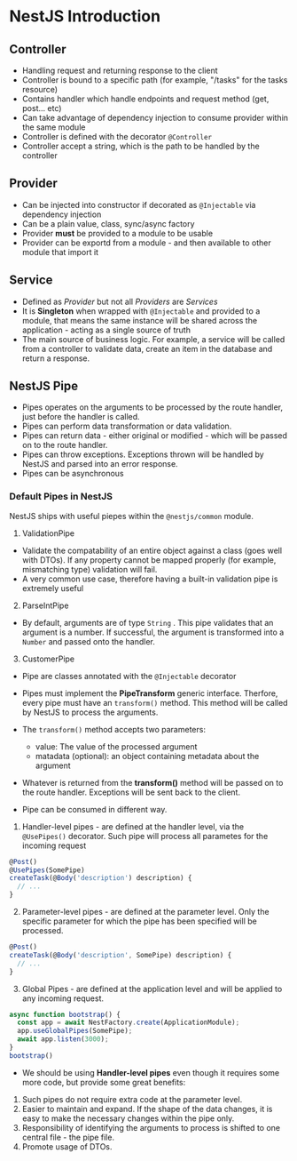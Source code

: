 # NestJS Introduction

## Controller

* Handling request and returning response to the client
* Controller is bound to a specific path (for example, "/tasks" for the tasks resource)
* Contains handler which handle endpoints and request method (get, post... etc)
* Can take advantage of dependency injection to consume provider within the same module
* Controller is defined with the decorator `@Controller` 
* Controller accept a string, which is the path to be handled by the controller

## Provider

* Can be injected into constructor if decorated as `@Injectable` via dependency injection
* Can be a plain value, class, sync/async factory
* Provider **must** be provided to a module to be usable
* Provider can be exportd from a module - and then available to other module that import it

## Service

* Defined as *Provider* but not all *Providers* are *Services*
* It is **Singleton** when wrapped with `@Injectable` and provided to a module, that means the same instance will be shared across the application - acting as a single source of truth
* The main source of business logic. For example, a service will be called from  a controller to validate data, create an item in the database and return a response.

## NestJS Pipe

* Pipes operates on the arguments to be processed by the route handler, just before the handler is called.
* Pipes can perform data transformation or data validation.
* Pipes can return data - either original or modified - which will be passed on to the route handler.
* Pipes can throw exceptions. Exceptions thrown will be handled by NestJS and parsed into an error response.
* Pipes can be asynchronous

### Default Pipes in NestJS

NestJS ships with useful piepes within the `@nestjs/common` module.

1. ValidationPipe
* Validate the compatability of an entire object against a class (goes well with DTOs). If any property cannot be mapped properly (for example, mismatching type) validation will fail.
* A very common use case, therefore having a built-in validation pipe is extremely useful

2. ParseIntPipe
* By default, arguments are of type `String` . This pipe validates that an argument is a number. If successful, the argument is transformed into a `Number` and passed onto the handler.

3. CustomerPipe
* Pipe are classes annotated with the `@Injectable` decorator
* Pipes must implement the **PipeTransform** generic interface. Therfore, every pipe must have an `transform()` method. This method will be called by NestJS to process the arguments.
* The `transform()` method accepts two parameters:
  + value: The value of the processed argument
  + matadata (optional): an object containing metadata about the argument
* Whatever is returned from the **transform()** method will be passed on to the route handler. Exceptions will be sent back to the client.

* Pipe can be consumed in different way.
1. Handler-level pipes - are defined at the handler level, via the `@UsePipes()` decorator. Such pipe will process all parametes for the incoming request
``` javascript
@Post()
@UsePipes(SomePipe)
createTask(@Body('description') description) {
  // ...
}
```
2. Parameter-level pipes - are defined at the parameter level. Only the specific parameter for which the pipe has been specified will be processed.
``` javascript
@Post()
createTask(@Body('description', SomePipe) description) {
  // ...
}
```

3. Global Pipes - are defined at the application level and will be applied to any incoming request.
``` javascript
async function bootstrap() {
  const app = await NestFactory.create(ApplicationModule);
  app.useGlobalPipes(SomePipe);
  await app.listen(3000);
}
bootstrap()
```
* We should be using **Handler-level pipes** even though it requires some more code, but provide some great benefits:
1. Such pipes do not require extra code at the parameter level.
2. Easier to maintain and expand. If the shape of the data changes, it is easy to make the necessary changes within the pipe only.
3. Responsibility of identifying the arguments to process is shifted to one central file - the pipe file.
4. Promote usage of DTOs.